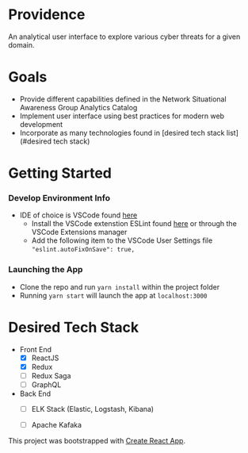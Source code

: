 # Providence
An analytical user interface to explore various cyber threats for a given domain.

# Goals
* Provide different capabilities defined in the Network Situational Awareness Group Analytics Catalog
* Implement user interface using best practices for modern web development
* Incorporate as many technologies found in [desired tech stack list](#desired tech stack)

# Getting Started
### Develop Environment Info
* IDE of choice is VSCode found [here](https://code.visualstudio.com/)
  * Install the VSCode extenstion ESLint found [here](https://marketplace.visualstudio.com/items?itemName=dbaeumer.vscode-eslint) or through the VSCode Extensions manager
  * Add the following item to the VSCode User Settings file `"eslint.autoFixOnSave": true,`
  
### Launching the App
* Clone the repo and run `yarn install` within the project folder
* Running `yarn start` will launch the app at `localhost:3000`

# Desired Tech Stack
* Front End
  - [X] ReactJS
  - [X] Redux
  - [ ] Redux Saga
  - [ ] GraphQL
* Back End
  - [ ] ELK Stack (Elastic, Logstash, Kibana)
  - [ ] Apache Kafaka


This project was bootstrapped with [Create React App](https://github.com/facebookincubator/create-react-app).

